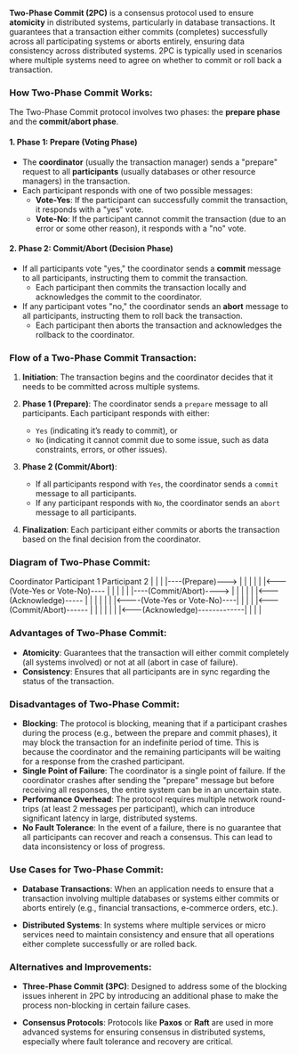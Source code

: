 
**Two-Phase Commit (2PC)** is a consensus protocol used to ensure **atomicity** in distributed systems, particularly in database transactions. It guarantees that a transaction either commits (completes) successfully across all participating systems or aborts entirely, ensuring data consistency across distributed systems. 2PC is typically used in scenarios where multiple systems need to agree on whether to commit or roll back a transaction.

### How Two-Phase Commit Works:

The Two-Phase Commit protocol involves two phases: the **prepare phase** and the **commit/abort phase**.

#### **1. Phase 1: Prepare (Voting Phase)**

- The **coordinator** (usually the transaction manager) sends a "prepare" request to all **participants** (usually databases or other resource managers) in the transaction.
- Each participant responds with one of two possible messages:
    - **Vote-Yes**: If the participant can successfully commit the transaction, it responds with a "yes" vote.
    - **Vote-No**: If the participant cannot commit the transaction (due to an error or some other reason), it responds with a "no" vote.

#### **2. Phase 2: Commit/Abort (Decision Phase)**

- If all participants vote "yes," the coordinator sends a **commit** message to all participants, instructing them to commit the transaction.
    - Each participant then commits the transaction locally and acknowledges the commit to the coordinator.
- If any participant votes "no," the coordinator sends an **abort** message to all participants, instructing them to roll back the transaction.
    - Each participant then aborts the transaction and acknowledges the rollback to the coordinator.

### Flow of a Two-Phase Commit Transaction:

1. **Initiation**: The transaction begins and the coordinator decides that it needs to be committed across multiple systems.
    
2. **Phase 1 (Prepare)**: The coordinator sends a `prepare` message to all participants. Each participant responds with either:
    
    - `Yes` (indicating it’s ready to commit), or
    - `No` (indicating it cannot commit due to some issue, such as data constraints, errors, or other issues).

3. **Phase 2 (Commit/Abort)**:
    
    - If all participants respond with `Yes`, the coordinator sends a `commit` message to all participants.
    - If any participant responds with `No`, the coordinator sends an `abort` message to all participants.

4. **Finalization**: Each participant either commits or aborts the transaction based on the final decision from the coordinator.

### Diagram of Two-Phase Commit:

Coordinator                    Participant 1                    Participant 2
   |                                |                               |
   |----(Prepare)--->               |                               |
   |                                |                               |
   |<---(Vote-Yes or Vote-No)----   |                               |
   |                                |                               |
   |----(Commit/Abort)---->         |                               |
   |                                |                               |
   |<---(Acknowledge)-----          |                               |
   |                                |                               |
   |                                |<----(Vote-Yes or Vote-No)----|
   |                                |                               |
   |<---(Commit/Abort)------        |                               |
   |                                |                               |
   |                                |<---(Acknowledge)-------------|
   |                                |                               |


### Advantages of Two-Phase Commit:

- **Atomicity**: Guarantees that the transaction will either commit completely (all systems involved) or not at all (abort in case of failure).
- **Consistency**: Ensures that all participants are in sync regarding the status of the transaction.

### Disadvantages of Two-Phase Commit:

- **Blocking**: The protocol is blocking, meaning that if a participant crashes during the process (e.g., between the prepare and commit phases), it may block the transaction for an indefinite period of time. This is because the coordinator and the remaining participants will be waiting for a response from the crashed participant.
- **Single Point of Failure**: The coordinator is a single point of failure. If the coordinator crashes after sending the "prepare" message but before receiving all responses, the entire system can be in an uncertain state.
- **Performance Overhead**: The protocol requires multiple network round-trips (at least 2 messages per participant), which can introduce significant latency in large, distributed systems.
- **No Fault Tolerance**: In the event of a failure, there is no guarantee that all participants can recover and reach a consensus. This can lead to data inconsistency or loss of progress.

### Use Cases for Two-Phase Commit:

- **Database Transactions**: When an application needs to ensure that a transaction involving multiple databases or systems either commits or aborts entirely (e.g., financial transactions, e-commerce orders, etc.).
    
- **Distributed Systems**: In systems where multiple services or micro services need to maintain consistency and ensure that all operations either complete successfully or are rolled back.

### Alternatives and Improvements:

- **Three-Phase Commit (3PC)**: Designed to address some of the blocking issues inherent in 2PC by introducing an additional phase to make the process non-blocking in certain failure cases.
    
- **Consensus Protocols**: Protocols like **Paxos** or **Raft** are used in more advanced systems for ensuring consensus in distributed systems, especially where fault tolerance and recovery are critical.